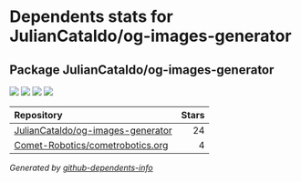 # Dependents stats for JulianCataldo/og-images-generator

## Package JulianCataldo/og-images-generator

[![](https://img.shields.io/static/v1?label=Used%20by&message=2&color=informational&logo=slickpic)](https://github.com/JulianCataldo/og-images-generator/network/dependents)
[![](https://img.shields.io/static/v1?label=Used%20by%20(public)&message=2&color=informational&logo=slickpic)](https://github.com/JulianCataldo/og-images-generator/network/dependents)
[![](https://img.shields.io/static/v1?label=Used%20by%20(private)&message=-2&color=informational&logo=slickpic)](https://github.com/JulianCataldo/og-images-generator/network/dependents)
[![](https://img.shields.io/static/v1?label=Used%20by%20(stars)&message=28&color=informational&logo=slickpic)](https://github.com/JulianCataldo/og-images-generator/network/dependents)

| Repository | Stars  |
| :--------  | -----: |
|[JulianCataldo/og-images-generator](https://github.com/JulianCataldo/og-images-generator) | 24 |
|[Comet-Robotics/cometrobotics.org](https://github.com/Comet-Robotics/cometrobotics.org) | 4 |

_Generated by [github-dependents-info](https://github.com/nvuillam/github-dependents-info)_